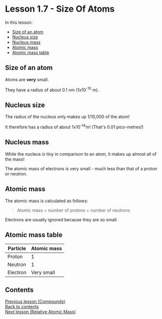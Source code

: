 # Lesson 1.7 - Size Of Atoms

In this lesson:

* [Size of an atom](#size-of-an-atom)
* [Nucleus size](#nucleus-size)
* [Nucleus mass](#nucleus-mass)
* [Atomic mass](#atomic-mass)
* [Atomic mass table](#atomic-mass-table)

## Size of an atom

Atoms are **very** small.

They have a radius of about 0.1 nm (1x10<sup>-10</sup> m).

## Nucleus size

The radius of the nucleus only makes up 1/10,000 of the atom!

It therefore has a radius of about 1x10<sup>-14</sup>m! (That's 0.01 pico-metres!)

## Nucleus mass

While the nucleus is tiny in comparison to an atom, it makes up almost all of the mass!

The atomic mass of electrons is very small - much less than that of a proton or neutron.

## Atomic mass

The atomic mass is calculated as follows:

> Atomic mass = number of protons + number of neutrons

Electrons are usually ignored because they are so small.

## Atomic mass table

| Particle | Atomic mass |
| -------- | ----------- |
| Proton   | 1           |
| Neutron  | 1           |
| Electron | Very small  |

## Contents

[Previous lesson (Compounds)](1.6-AtomicDiscovery.md)  
[Back to contents](README.md)  
[Next lesson (Relative Atomic Mass)](1.8-RelAtomicMass.md)

